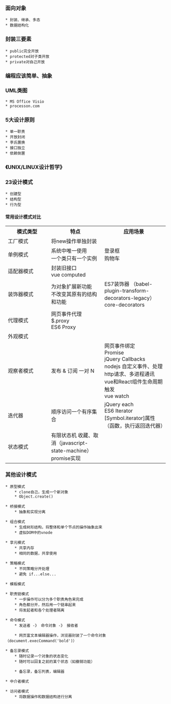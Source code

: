 ### 面向对象
    * 封装、继承、多态
    * 数据结构化

### 封装三要素
    * public完全开放
    * protected对子类开放
    * private对自己开放

### 编程应该简单、抽象

###  UML类图
    * MS Office Visio
    * processon.com

###  5大设计原则
    * 单一职责
    * 开放封闭
    * 李氏置换
    * 接口独立
    * 依赖倒置

### 《UNIX/LINUX设计哲学》

###  23设计模式
    * 创建型
    * 结构型
    * 行为型


#### 常用设计模式对比
<table>
<tr>
 <th width="120">模式类型</th>
 <th>特点</th>
  <th>应用场景</th>
</tr>
<tr>
  <td>工厂模式</td>
  <td>将new操作单独封装</td>
  <td></td>
</tr>
<tr>
  <td>单例模式</td>
  <td>  系统中唯一使用<br>
         一个类只有一个实例</td>
  <td>登录框<br>
          购物车</td>
</tr>
<tr>
  <td>适配器模式</td>
  <td>封装旧接口<br>
     vue computed</td>
  <td></td>
</tr>
<tr>
  <td>装饰器模式</td>
  <td>   为对象扩展新功能<br>
         不改变其原有的结构和功能</td>
  <td>     ES7装饰器 （babel-plugin-transform-decorators-legacy）<br>
         core-decorators</td>
</tr>
<tr>
  <td>代理模式</td>
  <td>   网页事件代理<br>
           $.proxy<br>
           ES6 Proxy</td>
  <td></td>
</tr>
<tr>
  <td>外观模式</td>
  <td></td>
  <td></td>
</tr>
<tr>
  <td>观察者模式</td>
  <td>   发布 & 订阅
          一对 N</td>
  <td>  网页事件绑定<br>
               Promise<br>
               jQuery Callbacks<br>
               nodejs 自定义事件、处理http请求、多进程通讯<br>
               vue和React组件生命周期触发<br>
               vue watch</td>
</tr>
<tr>
  <td>迭代器</td>
  <td>  顺序访问一个有序集合</td>
  <td> jQuery each<br>
              ES6 Iterator [Symbol.iterator]属性（函数，执行返回迭代器）</td>
</tr>
<tr>
  <td>状态模式</td>
  <td> 有限状态机 收藏、取消（javascript-state-machine）<br>
  promise实现
  </td>
  <td> </td>
</tr>
</table>

   


  

### 其他设计模式

    * 原型模式
        * clone自己，生成一个新对象
        * Object.create()
    
    * 桥接模式
        * 抽象和实现分离
    
    * 组合模式
        * 生成树形结构，将整体和单个节点的操作抽象出来
        * 虚拟DOM中的vnode
    
    * 享元模式
        * 共享内存
        * 相同的数据，共享使用
    
    * 策略模式
        * 不同策略分开处理
        * 避免 if...else...
    
    * 模板模式

    * 职责链模式
        * 一步操作可以分为多个职责角色来完成
        * 角色都分开，然后用一个链串起来
        * 将发起者和各个处理者隔离

    * 命令模式
        * 发送者 -》 命令对象 -》 接收者
        
        * 网页富文本编辑器操作，浏览器封装了一个命令对象（document.execCommand('bold')）

    * 备忘录模式
        * 随时记录一个对象的状态变化
        * 随时可以回复之前的某个状态（如撤销功能）
        
        * 备忘录，备忘列表，编辑器

    * 中介者模式

    * 访问者模式
        * 将数据操作和数据结构进行分离
